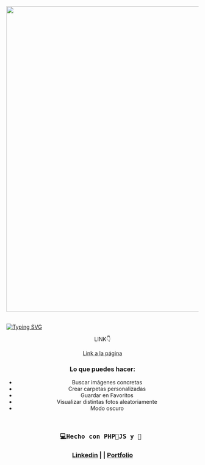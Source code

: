 <div id="header" align="center">
   <img src="" width="800"/>
</div>
<br>

<a href="https://git.io/typing-svg"><img src="https://readme-typing-svg.demolab.com?font=Fira+Code&weight=600&size=30&duration=4000&pause=500&color=F75EAC&width=435&lines=%F0%9F%92%BBPinterest+con:%F0%9F%90%98;PHP,+JS,+Unsplash" alt="Typing SVG" /></a>


<div id="badge" align="center">

  <p>LINK👇 </p>
  <a href="https://phpinterest.000webhostapp.com/pinterest/index.php" target="_blank">
  Link a la página<a/>
    
<div/> 

### Lo que puedes hacer:
- Buscar imágenes concretas
- Crear carpetas personalizadas
- Guardar en Favoritos
- Visualizar distintas fotos aleatoriamente
- Modo oscuro
 
</br>

  <h3  align="center">
    <pre>💻Hecho con PHP🐘JS y 💝 </pre> 
  <h3/>

  <a href="https://www.linkedin.com/in/emmily-santos-a6851327b?utm_source=share&utm_campaign=share_via&utm_content=profile&utm_medium=android_app">Linkedin</a> | |
  <a href="https://emmilyportfoliosantos.000webhostapp.com/portfolio/index.php">Portfolio</a>
